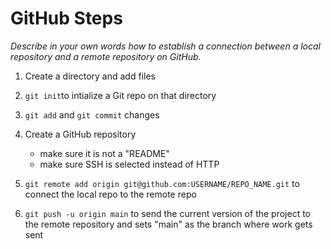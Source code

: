 # GitHub Steps

*Describe in your own words how to establish a connection between a local repository and a remote repository on GitHub.* <br>

1. Create a directory and add files 

1. `git init`to intialize a Git repo on that directory

1. `git add` and `git commit` changes

1. Create a GitHub repository
    - make sure it is not a "README" 
    - make sure SSH is selected instead of HTTP

1. `git remote add origin git@github.com:USERNAME/REPO_NAME.git` to connect the local repo to the remote repo

1. `git push -u origin main` to send the current version of the project to the remote repository and sets "main" as the branch where work gets sent
